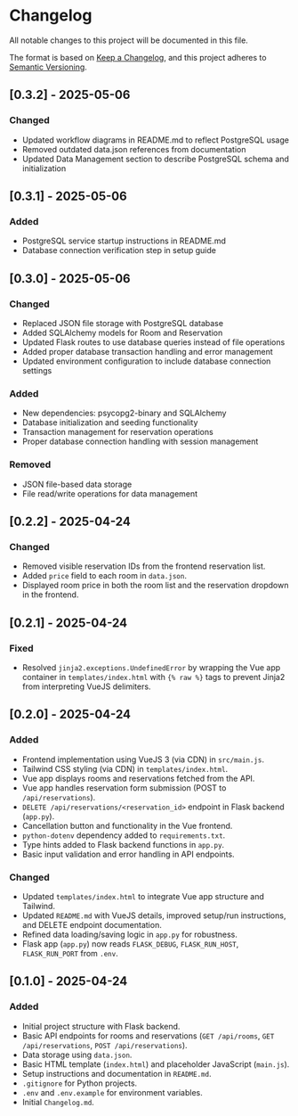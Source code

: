 # Changelog

All notable changes to this project will be documented in this file.

The format is based on [Keep a Changelog](https://keepachangelog.com/en/1.0.0/),
and this project adheres to [Semantic Versioning](https://semver.org/spec/v2.0.0.html).

## [0.3.2] - 2025-05-06

### Changed
- Updated workflow diagrams in README.md to reflect PostgreSQL usage
- Removed outdated data.json references from documentation
- Updated Data Management section to describe PostgreSQL schema and initialization

## [0.3.1] - 2025-05-06

### Added
- PostgreSQL service startup instructions in README.md
- Database connection verification step in setup guide

## [0.3.0] - 2025-05-06

### Changed
- Replaced JSON file storage with PostgreSQL database
- Added SQLAlchemy models for Room and Reservation
- Updated Flask routes to use database queries instead of file operations
- Added proper database transaction handling and error management
- Updated environment configuration to include database connection settings

### Added
- New dependencies: psycopg2-binary and SQLAlchemy
- Database initialization and seeding functionality
- Transaction management for reservation operations
- Proper database connection handling with session management

### Removed
- JSON file-based data storage
- File read/write operations for data management

## [0.2.2] - 2025-04-24

### Changed
- Removed visible reservation IDs from the frontend reservation list.
- Added `price` field to each room in `data.json`.
- Displayed room price in both the room list and the reservation dropdown in the frontend.

## [0.2.1] - 2025-04-24

### Fixed
- Resolved `jinja2.exceptions.UndefinedError` by wrapping the Vue app container in `templates/index.html` with `{% raw %}` tags to prevent Jinja2 from interpreting VueJS delimiters.

## [0.2.0] - 2025-04-24

### Added
- Frontend implementation using VueJS 3 (via CDN) in `src/main.js`.
- Tailwind CSS styling (via CDN) in `templates/index.html`.
- Vue app displays rooms and reservations fetched from the API.
- Vue app handles reservation form submission (POST to `/api/reservations`).
- `DELETE /api/reservations/<reservation_id>` endpoint in Flask backend (`app.py`).
- Cancellation button and functionality in the Vue frontend.
- `python-dotenv` dependency added to `requirements.txt`.
- Type hints added to Flask backend functions in `app.py`.
- Basic input validation and error handling in API endpoints.

### Changed
- Updated `templates/index.html` to integrate Vue app structure and Tailwind.
- Updated `README.md` with VueJS details, improved setup/run instructions, and DELETE endpoint documentation.
- Refined data loading/saving logic in `app.py` for robustness.
- Flask app (`app.py`) now reads `FLASK_DEBUG`, `FLASK_RUN_HOST`, `FLASK_RUN_PORT` from `.env`.

## [0.1.0] - 2025-04-24

### Added
- Initial project structure with Flask backend.
- Basic API endpoints for rooms and reservations (`GET /api/rooms`, `GET /api/reservations`, `POST /api/reservations`).
- Data storage using `data.json`.
- Basic HTML template (`index.html`) and placeholder JavaScript (`main.js`).
- Setup instructions and documentation in `README.md`.
- `.gitignore` for Python projects.
- `.env` and `.env.example` for environment variables.
- Initial `Changelog.md`.